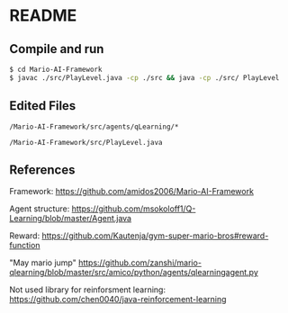 # README

## Compile and run

```sh
$ cd Mario-AI-Framework
$ javac ./src/PlayLevel.java -cp ./src && java -cp ./src/ PlayLevel
```

## Edited Files

```/Mario-AI-Framework/src/agents/qLearning/*```

```/Mario-AI-Framework/src/PlayLevel.java```

## References

Framework: https://github.com/amidos2006/Mario-AI-Framework

Agent structure: https://github.com/msokoloff1/Q-Learning/blob/master/Agent.java

Reward: https://github.com/Kautenja/gym-super-mario-bros#reward-function

"May mario jump"
https://github.com/zanshi/mario-qlearning/blob/master/src/amico/python/agents/qlearningagent.py

Not used library for reinforsment learning: https://github.com/chen0040/java-reinforcement-learning